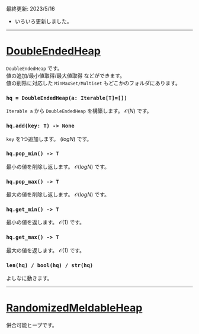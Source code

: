 最終更新: 2023/5/16
- いろいろ更新しました。  

_____
# [DoubleEndedHeap](https://github.com/titanium-22/Library_py/blob/main/DataStructures/Heap/DoubleEndedHeap.py)

`DoubleEndedHeap` です。  
値の追加/最小値取得/最大値取得 などができます。  
値の削除に対応した `MinMaxSet/Multiset` もどこかのフォルダにあります。

### ```hq = DoubleEndedHeap(a: Iterable[T]=[])```
`Iterable a` から `DoubleEndedHeap` を構築します。 $\mathcal{O}(N)$ です。

### ```hq.add(key: T) -> None```
`key` を1つ追加します。 $\mathcal{}(logN)$ です。

### ```hq.pop_min() -> T```
最小の値を削除し返します。 $\mathcal{O}(logN)$ です。

### ```hq.pop_max() -> T```
最大の値を削除し返します。 $\mathcal{O}(logN)$ です。

### ```hq.get_min() -> T```
最小の値を返します。 $\mathcal{O}(1)$ です。

### ```hq.get_max() -> T```
最大の値を返します。 $\mathcal{O}(1)$ です。

### ```len(hq) / bool(hq) / str(hq)```
よしなに動きます。

_____
# [RandomizedMeldableHeap](https://github.com/titanium-22/Library_py/blob/main/DataStructures/Heap/RandomizedMeldableHeap.py)

併合可能ヒープです。

